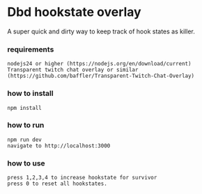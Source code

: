 # Dbd hookstate overlay
A super quick and dirty way to keep track of hook states as killer.

### requirements
    nodejs24 or higher (https://nodejs.org/en/download/current)
    Transparent twitch chat overlay or similar (https://github.com/baffler/Transparent-Twitch-Chat-Overlay)

### how to install
    npm install

### how to run 
    npm run dev
    navigate to http://localhost:3000   

### how to use
    press 1,2,3,4 to increase hookstate for survivor
    press 0 to reset all hookstates.
